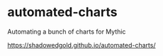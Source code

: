 # automated-charts
Automating a bunch of charts for Mythic

https://shadowedgold.github.io/automated-charts/
